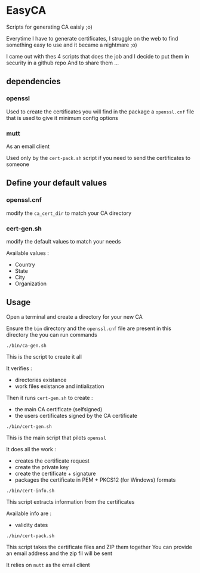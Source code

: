 # EasyCA
Scripts for generating CA eaisly ;o)

Everytime I have to generate certificates, I struggle on the web to find something easy to use and it became a nightmare ;o)

I came out with thes 4 scripts that does the job and I decide to put them in security in a github repo
And to share them ...

## dependencies

### openssl
Used to create the certificates
you will find in the package a `openssl.cnf` file that is used to give it minimum config options

### mutt
As an email client

Used only by the `cert-pack.sh` script if you need to send the certificates to someone

## Define your default values
### openssl.cnf
modify the `ca_cert_dir` to match your CA directory

### cert-gen.sh
modify the default values to match your needs

Available values :
- Country
- State
- City
- Organization

## Usage
Open a terminal and create a directory for your new CA

Ensure the `bin` directory and the `openssl.cnf` file are present in this directory
the you can run commands

```
./bin/ca-gen.sh
```
This is the script to create it all

It verifies :
- directories existance
- work files existance and intialization

Then it runs `cert-gen.sh` to create :
- the main CA certificate (selfsigned)
- the users certificates signed by the CA certificate

```
./bin/cert-gen.sh
```
This is the main script that pilots `openssl`

It does all the work :
- creates the certificate request
- create the private key
- create the certificate + signature
- packages the certificate in PEM + PKCS12 (for Windows) formats

```
./bin/cert-info.sh
```
This script extracts information from the certificates

Available info are :
- validity dates

```
./bin/cert-pack.sh
```
This script takes the certificate files and ZIP them together
You can provide an email address and the zip fil will be sent

It relies on `mutt` as the email client







